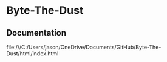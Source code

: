 # Byte-The-Dust

## Documentation
file:///C:/Users/jason/OneDrive/Documents/GitHub/Byte-The-Dust/html/index.html
